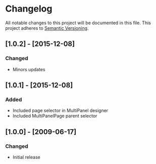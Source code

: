 ﻿# Changelog
All notable changes to this project will be documented in this file.
This project adheres to [Semantic Versioning](http://semver.org/).

## [1.0.2] - [2015-12-08]
### Changed
- Minors updates

## [1.0.1] - [2015-12-08]
### Added
- Included page selector in MultiPanel designer
- Included MultiPanelPage parent selector

## [1.0.0] - [2009-06-17]
### Changed
- Initial release